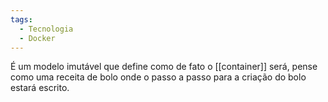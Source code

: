 ```yaml
---
tags:
  - Tecnologia
  - Docker
---
```

É um modelo imutável que define como de fato o [[container]] será, pense como uma receita de bolo onde o passo a passo para a criação do bolo estará escrito.